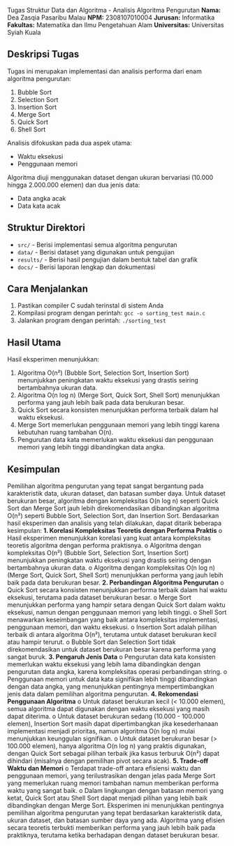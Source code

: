 Tugas Struktur Data dan Algoritma - Analisis Algoritma Pengurutan
**Nama:** Dea Zasqia Pasaribu Malau
**NPM:** 2308107010004
**Jurusan:** Informatika
**Fakultas:** Matematika dan Ilmu Pengetahuan Alam
**Universitas:** Universitas Syiah Kuala

## Deskripsi Tugas
Tugas ini merupakan implementasi dan analisis performa dari enam algoritma pengurutan:
1. Bubble Sort
2. Selection Sort
3. Insertion Sort
4. Merge Sort
5. Quick Sort
6. Shell Sort

Analisis difokuskan pada dua aspek utama:
- Waktu eksekusi
- Penggunaan memori

Algoritma diuji menggunakan dataset dengan ukuran bervariasi (10.000 hingga 2.000.000 elemen) dan dua jenis data:
- Data angka acak
- Data kata acak

## Struktur Direktori
- `src/` - Berisi implementasi semua algoritma pengurutan
- `data/` - Berisi dataset yang digunakan untuk pengujian
- `results/` - Berisi hasil pengujian dalam bentuk tabel dan grafik
- `docs/` - Berisi laporan lengkap dan dokumentasi

## Cara Menjalankan
1. Pastikan compiler C sudah terinstal di sistem Anda
2. Kompilasi program dengan perintah: `gcc -o sorting_test main.c`
3. Jalankan program dengan perintah: `./sorting_test`

## Hasil Utama
Hasil eksperimen menunjukkan:
1. Algoritma O(n²) (Bubble Sort, Selection Sort, Insertion Sort) menunjukkan peningkatan waktu eksekusi yang drastis seiring bertambahnya ukuran data.
2. Algoritma O(n log n) (Merge Sort, Quick Sort, Shell Sort) menunjukkan performa yang jauh lebih baik pada data berukuran besar.
3. Quick Sort secara konsisten menunjukkan performa terbaik dalam hal waktu eksekusi.
4. Merge Sort memerlukan penggunaan memori yang lebih tinggi karena kebutuhan ruang tambahan O(n).
5. Pengurutan data kata memerlukan waktu eksekusi dan penggunaan memori yang lebih tinggi dibandingkan data angka.

## Kesimpulan
Pemilihan algoritma pengurutan yang tepat sangat bergantung pada karakteristik data, ukuran dataset, dan batasan sumber daya. Untuk dataset berukuran besar, algoritma dengan kompleksitas O(n log n) seperti Quick Sort dan Merge Sort jauh lebih direkomendasikan dibandingkan algoritma O(n²) seperti Bubble Sort, Selection Sort, dan Insertion Sort.
Berdasarkan hasil eksperimen dan analisis yang telah dilakukan, dapat ditarik beberapa kesimpulan:
**1.	Korelasi Kompleksitas Teoretis dengan Performa Praktis**
o	Hasil eksperimen menunjukkan korelasi yang kuat antara kompleksitas teoretis algoritma dengan performa praktisnya.
o	Algoritma dengan kompleksitas O(n²) (Bubble Sort, Selection Sort, Insertion Sort) menunjukkan peningkatan waktu eksekusi yang drastis seiring dengan bertambahnya ukuran data.
o	Algoritma dengan kompleksitas O(n log n) (Merge Sort, Quick Sort, Shell Sort) menunjukkan performa yang jauh lebih baik pada data berukuran besar.
**2.	Perbandingan Algoritma Pengurutan** 
o	Quick Sort secara konsisten menunjukkan performa terbaik dalam hal waktu eksekusi, terutama pada dataset berukuran besar.
o	Merge Sort menunjukkan performa yang hampir setara dengan Quick Sort dalam waktu eksekusi, namun dengan penggunaan memori yang lebih tinggi.
o	Shell Sort menawarkan keseimbangan yang baik antara kompleksitas implementasi, penggunaan memori, dan waktu eksekusi.
o	Insertion Sort adalah pilihan terbaik di antara algoritma O(n²), terutama untuk dataset berukuran kecil atau hampir terurut.
o	Bubble Sort dan Selection Sort tidak direkomendasikan untuk dataset berukuran besar karena performa yang sangat buruk.
**3.	Pengaruh Jenis Data** 
o	Pengurutan data kata konsisten memerlukan waktu eksekusi yang lebih lama dibandingkan dengan pengurutan data angka, karena kompleksitas operasi perbandingan string.
o	Penggunaan memori untuk data kata signifikan lebih tinggi dibandingkan dengan data angka, yang menunjukkan pentingnya mempertimbangkan jenis data dalam pemilihan algoritma pengurutan.
**4.	Rekomendasi Penggunaan Algoritma** 
o	Untuk dataset berukuran kecil (< 10.000 elemen), semua algoritma dapat digunakan dengan waktu eksekusi yang masih dapat diterima.
o	Untuk dataset berukuran sedang (10.000 - 100.000 elemen), Insertion Sort masih dapat dipertimbangkan jika kesederhanaan implementasi menjadi prioritas, namun algoritma O(n log n) mulai menunjukkan keunggulan signifikan.
o	Untuk dataset berukuran besar (> 100.000 elemen), hanya algoritma O(n log n) yang praktis digunakan, dengan Quick Sort sebagai pilihan terbaik jika kasus terburuk O(n²) dapat dihindari (misalnya dengan pemilihan pivot secara acak).
**5.	Trade-off Waktu dan Memori**
o	Terdapat trade-off antara efisiensi waktu dan penggunaan memori, yang terilustrasikan dengan jelas pada Merge Sort yang memerlukan ruang memori tambahan namun memberikan performa waktu yang sangat baik.
o	Dalam lingkungan dengan batasan memori yang ketat, Quick Sort atau Shell Sort dapat menjadi pilihan yang lebih baik dibandingkan dengan Merge Sort.
Eksperimen ini menunjukkan pentingnya pemilihan algoritma pengurutan yang tepat berdasarkan karakteristik data, ukuran dataset, dan batasan sumber daya yang ada. Algoritma yang efisien secara teoretis terbukti memberikan performa yang jauh lebih baik pada praktiknya, terutama ketika berhadapan dengan dataset berukuran besar.

